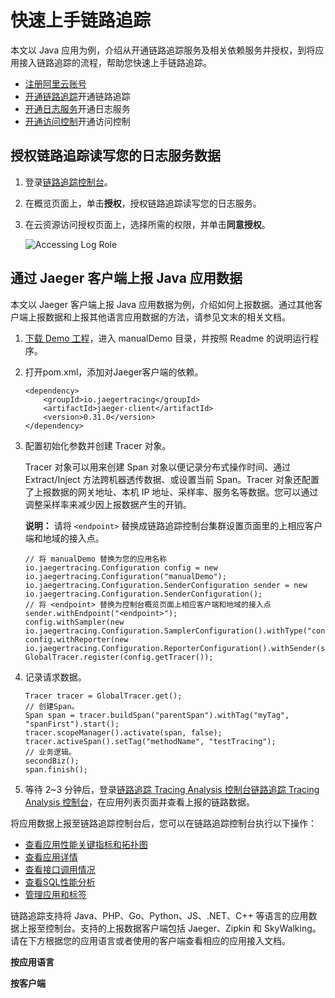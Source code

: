 # 快速上手链路追踪

本文以 Java 应用为例，介绍从开通链路追踪服务及相关依赖服务并授权，到将应用接入链路追踪的流程，帮助您快速上手链路追踪。

-   [注册阿里云账号]()
-   [开通链路追踪](https://common-buy.aliyun.com/?spm=5176.262576.1367857.1.67f52b9ci3Jocf&commodityCode=xtrace#/open)开通链路追踪
-   [开通日志服务](https://buy.aliyun.com/sls)开通日志服务
-   [开通访问控制](https://buy.aliyun.com/ram)开通访问控制

## 授权链路追踪读写您的日志服务数据

1.  登录[链路追踪控制台](https://tracing-analysis.console.aliyun.com/)。

2.  在概览页面上，单击**授权**，授权链路追踪读写您的日志服务。

3.  在云资源访问授权页面上，选择所需的权限，并单击**同意授权**。

    ![Accessing Log Role](https://static-aliyun-doc.oss-accelerate.aliyuncs.com/assets/img/zh-CN/9704948951/p53825.png)


## 通过 Jaeger 客户端上报 Java 应用数据

本文以 Jaeger 客户端上报 Java 应用数据为例，介绍如何上报数据。通过其他客户端上报数据和上报其他语言应用数据的方法，请参见文末的相关文档。

1.  [下载 Demo 工程](https://arms-apm.oss-cn-hangzhou.aliyuncs.com/demo/jaegerTracingDemo.zip)，进入 manualDemo 目录，并按照 Readme 的说明运行程序。

2.  打开pom.xml，添加对Jaeger客户端的依赖。

    ```
    <dependency>
        <groupId>io.jaegertracing</groupId>
        <artifactId>jaeger-client</artifactId>
        <version>0.31.0</version>
    </dependency>
    ```

3.  配置初始化参数并创建 Tracer 对象。

    Tracer 对象可以用来创建 Span 对象以便记录分布式操作时间、通过 Extract/Inject 方法跨机器透传数据、或设置当前 Span。Tracer 对象还配置了上报数据的网关地址、本机 IP 地址、采样率、服务名等数据。您可以通过调整采样率来减少因上报数据产生的开销。

    **说明：** 请将 `<endpoint>` 替换成链路追踪控制台集群设置页面里的上相应客户端和地域的接入点。

    ```
    // 将 manualDemo 替换为您的应用名称
    io.jaegertracing.Configuration config = new io.jaegertracing.Configuration("manualDemo");
    io.jaegertracing.Configuration.SenderConfiguration sender = new io.jaegertracing.Configuration.SenderConfiguration();
    // 将 <endpoint> 替换为控制台概览页面上相应客户端和地域的接入点
    sender.withEndpoint("<endpoint>");
    config.withSampler(new io.jaegertracing.Configuration.SamplerConfiguration().withType("const").withParam(1));
    config.withReporter(new io.jaegertracing.Configuration.ReporterConfiguration().withSender(sender).withMaxQueueSize(10000));
    GlobalTracer.register(config.getTracer());
    ```

4.  记录请求数据。

    ```
    Tracer tracer = GlobalTracer.get();
    // 创建Span。
    Span span = tracer.buildSpan("parentSpan").withTag("myTag", "spanFirst").start();
    tracer.scopeManager().activate(span, false);
    tracer.activeSpan().setTag("methodName", "testTracing");
    // 业务逻辑。
    secondBiz();
    span.finish();
    ```

5.  等待 2~3 分钟后，登录[链路追踪 Tracing Analysis 控制台](https://tracing-analysis.console.aliyun.com/#/overview)[链路追踪 Tracing Analysis 控制台](https://tracing-sg.console.aliyun.com/)，在应用列表页面并查看上报的链路数据。


将应用数据上报至链路追踪控制台后，您可以在链路追踪控制台执行以下操作：

-   [查看应用性能关键指标和拓扑图](/intl.zh-CN/控制台操作/应用管理/查看应用性能关键指标和拓扑图.md)
-   [查看应用详情](/intl.zh-CN/控制台操作/应用管理/查看应用详情.md)
-   [查看接口调用情况](/intl.zh-CN/控制台操作/应用管理/查看接口调用情况.md)
-   [查看SQL性能分析](/intl.zh-CN/控制台操作/应用管理/查看SQL性能分析.md)
-   [管理应用和标签](/intl.zh-CN/控制台操作/应用管理/管理应用和标签.md)

链路追踪支持将 Java、PHP、Go、Python、JS、.NET、C++ 等语言的应用数据上报至控制台。支持的上报数据客户端包括 Jaeger、Zipkin 和 SkyWalking。请在下方根据您的应用语言或者使用的客户端查看相应的应用接入文档。

**按应用语言**

**按客户端**

